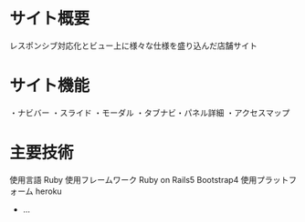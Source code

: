 # サイト概要
レスポンシブ対応化とビュー上に様々な仕様を盛り込んだ店舗サイト

# サイト機能
・ナビバー
・スライド
・モーダル
・タブナビ・パネル詳細
・アクセスマップ

# 主要技術
使用言語
Ruby
使用フレームワーク
Ruby on Rails5
Bootstrap4
使用プラットフォーム
heroku


* ...